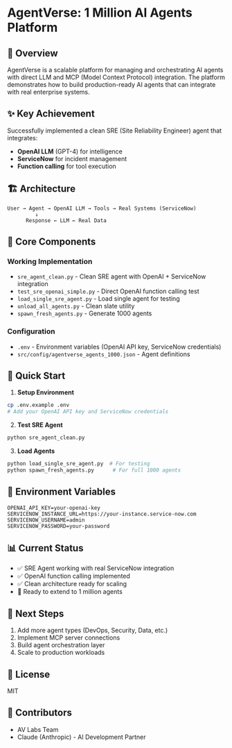 # AgentVerse: 1 Million AI Agents Platform

## 🚀 Overview
AgentVerse is a scalable platform for managing and orchestrating AI agents with direct LLM and MCP (Model Context Protocol) integration. The platform demonstrates how to build production-ready AI agents that can integrate with real enterprise systems.

## ✨ Key Achievement
Successfully implemented a clean SRE (Site Reliability Engineer) agent that integrates:
- **OpenAI LLM** (GPT-4) for intelligence
- **ServiceNow** for incident management
- **Function calling** for tool execution

## 🏗️ Architecture
```
User → Agent → OpenAI LLM → Tools → Real Systems (ServiceNow)
         ↓
      Response ← LLM ← Real Data
```

## 📁 Core Components

### Working Implementation
- `sre_agent_clean.py` - Clean SRE agent with OpenAI + ServiceNow integration
- `test_sre_openai_simple.py` - Direct OpenAI function calling test
- `load_single_sre_agent.py` - Load single agent for testing
- `unload_all_agents.py` - Clean slate utility
- `spawn_fresh_agents.py` - Generate 1000 agents

### Configuration
- `.env` - Environment variables (OpenAI API key, ServiceNow credentials)
- `src/config/agentverse_agents_1000.json` - Agent definitions

## 🚦 Quick Start

1. **Setup Environment**
```bash
cp .env.example .env
# Add your OpenAI API key and ServiceNow credentials
```

2. **Test SRE Agent**
```bash
python sre_agent_clean.py
```

3. **Load Agents**
```bash
python load_single_sre_agent.py  # For testing
python spawn_fresh_agents.py      # For full 1000 agents
```

## 🔧 Environment Variables
```
OPENAI_API_KEY=your-openai-key
SERVICENOW_INSTANCE_URL=https://your-instance.service-now.com
SERVICENOW_USERNAME=admin
SERVICENOW_PASSWORD=your-password
```

## 📊 Current Status
- ✅ SRE Agent working with real ServiceNow integration
- ✅ OpenAI function calling implemented
- ✅ Clean architecture ready for scaling
- 🔄 Ready to extend to 1 million agents

## 🎯 Next Steps
1. Add more agent types (DevOps, Security, Data, etc.)
2. Implement MCP server connections
3. Build agent orchestration layer
4. Scale to production workloads

## 📝 License
MIT

## 👥 Contributors
- AV Labs Team
- Claude (Anthropic) - AI Development Partner
